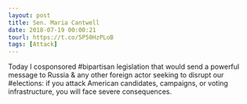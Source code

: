 ```yaml
---
layout: post
title: Sen. Maria Cantwell
date: 2018-07-19 00:00:21
tourl: https://t.co/5P50HzPLoB
tags: [Attack]
---
```

Today I cosponsored #bipartisan legislation that would send a powerful message to Russia &amp; any other foreign actor seeking to disrupt our #elections: if you attack American candidates, campaigns, or voting infrastructure, you will face severe consequences.